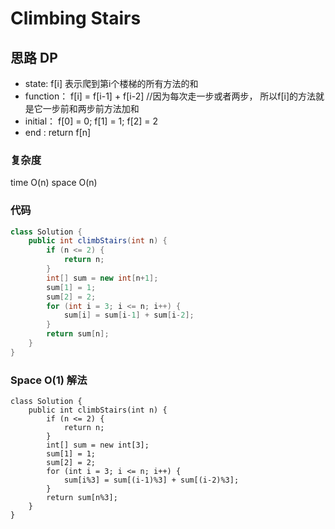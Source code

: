 # Climbing Stairs
## 思路 DP
- state: f[i] 表示爬到第i个楼梯的所有方法的和
- function： f[i] = f[i-1] + f[i-2] //因为每次走一步或者两步， 所以f[i]的方法就是它一步前和两步前方法加和
- initial： f[0] = 0; f[1] = 1; f[2] = 2
- end : return f[n]

### 复杂度
time O(n) space O(n)
### 代码
```java
class Solution {
    public int climbStairs(int n) {
        if (n <= 2) {
            return n;
        }
        int[] sum = new int[n+1];
        sum[1] = 1;
        sum[2] = 2;
        for (int i = 3; i <= n; i++) {
            sum[i] = sum[i-1] + sum[i-2];
        }
        return sum[n];
    }
}
```

### Space O(1) 解法

```
class Solution {
    public int climbStairs(int n) {
        if (n <= 2) {
            return n;
        }
        int[] sum = new int[3];
        sum[1] = 1;
        sum[2] = 2;
        for (int i = 3; i <= n; i++) {
            sum[i%3] = sum[(i-1)%3] + sum[(i-2)%3];
        }
        return sum[n%3];
    }
}

```